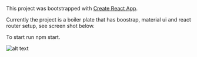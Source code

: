 This project was bootstrapped with [Create React App](https://github.com/facebookincubator/create-react-app).

Currently the project is a boiler plate that has boostrap, material ui and react router setup, see screen shot below. 

To start run npm start. 

![alt text](https://user-images.githubusercontent.com/20272116/28390045-11da0ec6-6c9e-11e7-9cdc-41a759dc6b34.png)
